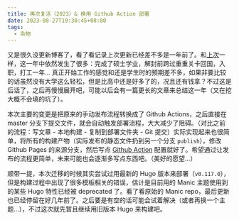 ```yaml
---
title: 再次复活（2023）& 换用 Github Action 部署
date: 2023-08-27T19:30:45+08:00
tags:
  - 杂物
---
```


又是很久没更新博客了，看了看记录上次更新已经差不多是一年前了。和[上次](posts/back-again/)一样，这一年中依然发生了很多：完成了硕士学业，解封前跨过重重关卡回国，入职，打工一年... 真正开始工作的感觉和还是学生时的预期差不多，如果非要比较的话虽然没有大学这么轻松，但是比高中还是好多了的，况且还有钱拿？不过这是后话了，之后再慢慢展开吧，可能以后会有一篇更长的文章来总结这一年（又在挖大概不会填的坑了）。

本次主要的变更是把原来的手动发布流程转换成了 Github Actions，之后直接在 master 分支下提交文件，就会自动触发部署流程，大大减少了阻碍。（对比之前的流程：写文章 - 本地构建 - 复制到部署文件夹 - Git 提交）实际实现起来也很简单，将所有的构建产物（实际发布的静态文件扔到另一个分支 `publish`），修改 Github Pages 的来源分支，然后写点 [Github Action](https://github.com/jerrylususu/jerrylususu.github.io/blob/master/.github/workflows/publish.yml) 配置就好了。希望通过让发布的流程更简单，未来可能也会逐渐多写点东西吧。（美好的愿望...）

顺带一提，本次迁移的时候其实尝试过用最新的 Hugo 版本来部署（`v0.117.0`），但是构建过程中出现了很多模板相关的错误，估计是目前用的 Manic 主题使用到的某些 Hugo 特性已经被 deprecated 了。看了看原始的 Manic repo，最后更新也已经停留在好几年前了。之后要是有空的话可能会试着解决（或者再换一个主题...），不过这次就先暂且继续用旧版本 Hugo 来构建吧。